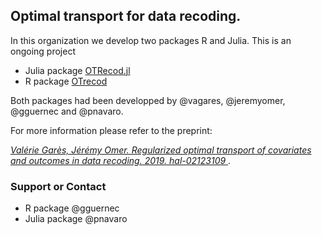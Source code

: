 ## Optimal transport for data recoding.

In this organization we develop two packages R and Julia. This is an ongoing project

- Julia package [OTRecod.jl](https://github.com/otrecoding/OTRecod.jl)
- R package [OTrecod](https://github.com/otrecoding/OTrecod)

Both packages had been developped by @vagares, @jeremyomer, @gguernec and @pnavaro.

For more information please refer to the preprint:

[*Valérie Garès, Jérémy Omer. Regularized optimal transport of covariates and outcomes in data recoding. 2019. hal-02123109* ](https://hal.archives-ouvertes.fr/hal-02123109/).


### Support or Contact

- R package @gguernec
- Julia package @pnavaro
